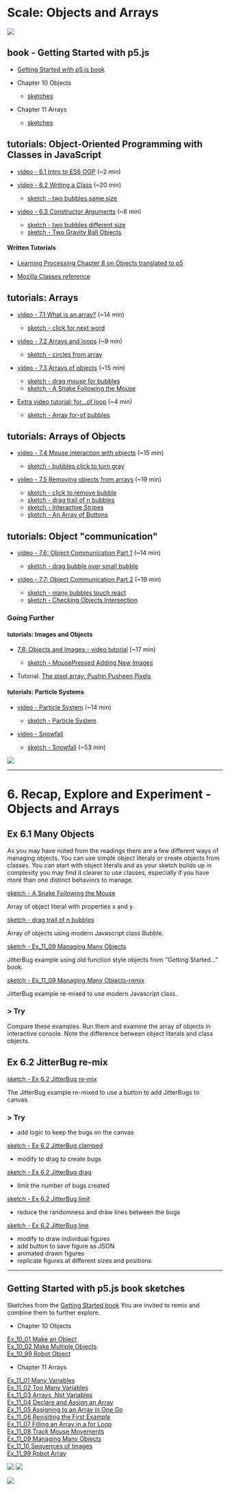 # Scale: Objects and Arrays
<!-- Objects and Array -> ES6 OOP Classes -->
<!-- Some of the videos in this section were created last year and some two years ago. They use different editors for p5.js. All of the concepts should still apply, however, there are some minor changes. If you notice something way off, please let Dan know! -->

[![](../assets/Ex_11_09-Managing-A.png)](https://editor.p5js.org/jht1493/sketches/XDfmnW1JD)

## book - Getting Started with p5.js 

- [Getting Started with p5.js book](http://amzn.to/2ckixCW) 
-  Chapter 10 Objects
    - [sketches](https://editor.p5js.org/jht1493/collections/Un1cgr7lW)

-  Chapter 11 Arrays
    - [sketches](https://editor.p5js.org/jht1493/collections/GdOUniOjF)


## tutorials: Object-Oriented Programming with Classes in JavaScript

* [video -  6.1 Intro to ES6 OOP](https://thecodingtrain.com/beginners/p5js/6.1-opp-intro.html) (~2 min)  

* [video - 6.2 Writing a Class](https://thecodingtrain.com/beginners/p5js/6.2-classes.html) (~20 min)  
  - [sketch - two bubbles same size](https://editor.p5js.org/codingtrain/sketches/qi7N4LWq)

<!-- -->

* [video - 6.3 Constructor Arguments](https://thecodingtrain.com/beginners/p5js/6.3-constructor-arguments.html) (~8 min)

  - [sketch - two bubbles different size](https://editor.p5js.org/codingtrain/sketches/HZG-lnyR)
  - [sketch - Two Gravity Ball Objects](https://editor.p5js.org/icm4.0/sketches/vshTFC6kU)  

<!-- https://editor.p5js.org/icm4.0/sketches/vshTFC6kU   -->
<!-- // 2020-10-11 jht: Corrected bounce test, comments   -->
<!-- https://editor.p5js.org/jht1493/sketches/vA7I6jRfY   -->
<!-- gravity ball two objects 1 POJO -->

#### Written Tutorials

* [Learning Processing Chapter 8 on Objects translated to p5](https://shiffman.github.io/Learning-p5.js/ch08.html)
<!-- https://shiffman.github.io/Learning-p5.js/ch08.html#ch08fig05 -- java syntax -->

* [Mozilla Classes reference](https://developer.mozilla.org/en-US/docs/Web/JavaScript/Reference/Classes)
<!-- Is this useful? Too much? -->

## tutorials: Arrays

<!-- !!@ arrays introduced with loops -->
* [video - 7.1 What is an array?](https://thecodingtrain.com/beginners/p5js/7.1-what-is-an-array.html) (~14 min)

    - [sketch - click for next word](https://editor.p5js.org/codingtrain/sketches/DmwVbhOZ)

<!-- -->

* [video - 7.2 Arrays and loops](https://thecodingtrain.com/beginners/p5js/7.2-arrays-loops.html) (~9 min)  

  - [sketch - circles from array](https://editor.p5js.org/codingtrain/sketches/ZnPevren)

  <!-- !!@ Update to use let -->

* [video - 7.3 Arrays of objects](https://thecodingtrain.com/beginners/p5js/7.3-array-of-objects.html) (~15 min)

  - [sketch - drag mouse for bubbles](https://editor.p5js.org/codingtrain/sketches/1y_xfueO)
  - [sketch - A Snake Following the Mouse](https://editor.p5js.org/icm/sketches/BkBsybb5X)
  
* [Extra video tutorial: for...of loop](https://youtu.be/Y8sMnRQYr3c?list=PLRqwX-V7Uu6Zy51Q-x9tMWIv9cueOFTFA) (~4 min)

  - [sketch - Array for-of bubbles](https://editor.p5js.org/jht1493/sketches/utpzYq_O8)


## tutorials: Arrays of Objects

* [video - 7.4 Mouse interaction with objects](https://thecodingtrain.com/beginners/p5js/7.4-mouse-interaction.html) (~15 min)

  - [sketch - bubbles click to turn gray](https://editor.p5js.org/codingtrain/sketches/lE4ypFpI)

* [video - 7.5 Removing objects from arrays](https://thecodingtrain.com/beginners/p5js/7.5-removing-objects-from-array.html) (~19 min)
  - [sketch - click to remove bubble](https://editor.p5js.org/codingtrain/sketches/smC4Jedi)
  - [sketch - drag trail of n bubbles](https://editor.p5js.org/codingtrain/sketches/9Ve9S6Mx)
  - [sketch - Interactive Stripes](http://editor.p5js.org/icm/sketches/B1ja76khW) 
  - [sketch - An Array of Buttons](http://editor.p5js.org/icm/sketches/BkaTNak3Z)
<!-- stripe.js./button.js !!@ consider put in sketch.js Easier to follow -->

## tutorials: Object "communication"

* [video - 7.6: Object Communication Part 1](https://thecodingtrain.com/beginners/p5js/7.6-object-communication-1.html) (~14 min)  
  - [sketch - drag bubble over small bubble](https://editor.p5js.org/codingtrain/sketches/OG-_2K16)


* [video - 7.7: Object Communication Part 2](https://thecodingtrain.com/beginners/p5js/7.7-object-communication-2.html) (~19 min)  
  - [sketch - many bubbles touch react](https://editor.p5js.org/codingtrain/sketches/7SjPmXN2)
  - [sketch - Checking Objects Intersection](http://editor.p5js.org/icm/sketches/S1BbBT13b)

<!-- ## Getting Started with p5.js book
*  Chapters 10 and 11 of [Getting Started with p5.js book](http://amzn.to/2ckixCW) | [Ebook (free with NYU Library login)](https://ebookcentral.proquest.com/lib/nyulibrary-ebooks/detail.action?docID=4333728) | [Code](https://github.com/lmccart/gswp5.js-code) -->

### Going Further

#### tutorials: Images and Objects

* [7.8: Objects and Images - video tutorial](https://thecodingtrain.com/beginners/p5js/7.8-objects-and-images.html) (~17 min)  

  - [sketch - MousePressed Adding New Images](http://editor.p5js.org/icm/sketches/SJzKEak3W)

* Tutorial. [The pixel array: Pushin Pusheen Pixels](https://github.com/itpresidents/icm-help-sessions-2020/blob/master/session-06/session-06-example.md)

#### tutorials: Particle Systems

* [video - Particle System](https://thecodingtrain.com/CodingChallenges/078-simple-particle-system.html) (~14 min)

  - [sketch - Particle System](https://editor.p5js.org/codingtrain/sketches/D4ty3DgZB)
<!-- 
https://youtu.be/UcdigVaIYAk
https://editor.p5js.org/icm/sketches/B1d5xfS5X
-->
* [video - Snowfall](https://thecodingtrain.com/CodingChallenges/088-snowfall.html)

  - [sketch - Snowfall](https://editor.p5js.org/codingtrain/sketches/UMUPBVuH5) (~53 min)
<!-- !!@ fails 
https://editor.p5js.org/icm/sketches/HkICgMSqQ
https://youtu.be/cl-mHFCGzYk
-->

[![](../assets/Ex_11_09-Managing-B.png)](https://editor.p5js.org/jht1493/sketches/XDfmnW1JD)

-------------------------------------------------------------------------------
# 6. Recap, Explore and Experiment - Objects and Arrays

## Ex 6.1 Many Objects

As you may have noted from the readings there are a few different ways of managing objects. You can use simple object literals or create objects from classes. You can start with object literals and as your sketch builds up in complexity you may find it clearer to use classes, especially if you have more than one distinct behaviors to manage.

[sketch - A Snake Following the Mouse](https://editor.p5js.org/icm/sketches/BkBsybb5X)

Array of object literal with properties x and y.

[sketch - drag trail of n bubbles](https://editor.p5js.org/codingtrain/sketches/9Ve9S6Mx)

Array of objects using modern Javascript class Bubble.

[sketch - Ex_11_09 Managing Many Objects](https://editor.p5js.org/jht1493/sketches/XDfmnW1JD)  

JitterBug example using old function style objects from "Getting Started..." book.

[sketch - Ex_11_09 Managing Many Objects-remix](https://editor.p5js.org/jht1493/sketches/HSp7qS5n4)

JitterBug example re-mixed to use modern Javascript class.

### > Try

Compare these examples. Run them and examine the array of objects in interactive console. Note the difference between object literals and class objects.

## Ex 6.2 JitterBug re-mix

[sketch - Ex 6.2 JitterBug re-mix](https://editor.p5js.org/jht1493/sketches/UfXdsZAHU)

The JitterBug example re-mixed to use a button to add JitterBugs to canvas.

### > Try

- add logic to keep the bugs on the canvas

[sketch - Ex 6.2 JitterBug clamped](https://editor.p5js.org/jht1493/sketches/OLgbWg-a0)

- modify to drag to create bugs

[sketch - Ex 6.2 JitterBug drag](https://editor.p5js.org/jht1493/sketches/AKpx2vF1U)

- limit the number of bugs created

[sketch - Ex 6.2 JitterBug limit](https://editor.p5js.org/jht1493/sketches/fcsUMY4C6)

- reduce the randomness and draw lines between the bugs

[sketch - Ex 6.2 JitterBug line](https://editor.p5js.org/jht1493/sketches/wYka9ilXw)

- modify to draw individual figures
- add button to save figure as JSON
- animated drawn figures
- replicate figures at different sizes and positions

<!-- 

>> [] !!@ TODO

// https://editor.p5js.org/jht1493/sketches/wYka9ilXw
// Ex 6.2 JitterBug line

[Ex_11_09 Managing Many Objects](https://editor.p5js.org/jht1493/sketches/XDfmnW1JD)  

// https://editor.p5js.org/jht1493/sketches/HSp7qS5n4
// Ex_11_09 Managing Many Objects-remix

// https://editor.p5js.org/jht1493/sketches/UfXdsZAHU
// Ex 6.1 JitterBug

// https://editor.p5js.org/jht1493/sketches/OLgbWg-a0
// Ex 6.1 JitterBug clamped

// https://editor.p5js.org/jht1493/sketches/fcsUMY4C6
// Ex 6.2 JitterBug limit

-->
-------------------------------------------------------------------------------
## Getting Started with p5.js book sketches

Sketches from the [Getting Started book](http://amzn.to/2ckixCW) 
You are invited to remix and combine them to further explore.

- Chapter 10 Objects

[Ex_10_01 Make an Object](https://editor.p5js.org/jht1493/sketches/ls9cxovWM)  
[Ex_10_02 Make Multiple Objects](https://editor.p5js.org/jht1493/sketches/K7PhkMWVi)  
[Ex_10_99 Robot Object](https://editor.p5js.org/jht1493/sketches/8s8si6CU9)  

- Chapter 11 Arrays

[Ex_11_01 Many Variables](https://editor.p5js.org/jht1493/sketches/W26Y1uuiu)  
[Ex_11_02 Too Many Variables](https://editor.p5js.org/jht1493/sketches/WNdXMzR_Q)  
[Ex_11_03 Arrays, Not Variables](https://editor.p5js.org/jht1493/sketches/mJyTluseZ)  
[Ex_11_04 Declare and Assign an Array](https://editor.p5js.org/jht1493/sketches/FghpP9uDR)  
[Ex_11_05 Assigning to an Array in One Go](https://editor.p5js.org/jht1493/sketches/n3apYawMJ)  
[Ex_11_06 Revisiting the First Example](https://editor.p5js.org/jht1493/sketches/WSHfHkoyV)  
[Ex_11_07 Filling an Array in a for Loop](https://editor.p5js.org/jht1493/sketches/BjH5BkIjj)  
[Ex_11_08 Track Mouse Movements](https://editor.p5js.org/jht1493/sketches/pVd3PT6U3)  
[Ex_11_09 Managing Many Objects](https://editor.p5js.org/jht1493/sketches/XDfmnW1JD)  
[Ex_11_10 Sequences of Images](https://editor.p5js.org/jht1493/sketches/-XbD5Gw0a)  
[Ex_11_99 Robot Array](https://editor.p5js.org/jht1493/sketches/dO-IXUHhr)

[![](../assets/Ex_11_10-Sequences-A.png)](https://editor.p5js.org/jht1493/sketches/-XbD5Gw0a) [![](../assets/Ex_11_10-Sequences-B.png)](https://editor.p5js.org/jht1493/sketches/-XbD5Gw0a)

[![](../assets/Ex_11_09-Managing-Many-remix.png)](https://editor.p5js.org/jht1493/sketches/HSp7qS5n4)


